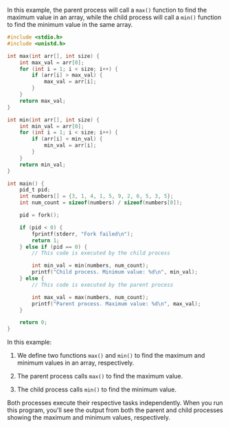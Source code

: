In this example, the parent process will call a `max()` function to find the maximum value in an array, while the child process will call a `min()` function to find the minimum value in the same array.

```c
#include <stdio.h>
#include <unistd.h>

int max(int arr[], int size) {
    int max_val = arr[0];
    for (int i = 1; i < size; i++) {
        if (arr[i] > max_val) {
            max_val = arr[i];
        }
    }
    return max_val;
}

int min(int arr[], int size) {
    int min_val = arr[0];
    for (int i = 1; i < size; i++) {
        if (arr[i] < min_val) {
            min_val = arr[i];
        }
    }
    return min_val;
}

int main() {
    pid_t pid;
    int numbers[] = {3, 1, 4, 1, 5, 9, 2, 6, 5, 3, 5};
    int num_count = sizeof(numbers) / sizeof(numbers[0]);

    pid = fork();

    if (pid < 0) {
        fprintf(stderr, "Fork failed\n");
        return 1;
    } else if (pid == 0) {
        // This code is executed by the child process

        int min_val = min(numbers, num_count);
        printf("Child process. Minimum value: %d\n", min_val);
    } else {
        // This code is executed by the parent process

        int max_val = max(numbers, num_count);
        printf("Parent process. Maximum value: %d\n", max_val);
    }

    return 0;
}
```

In this example:

1. We define two functions `max()` and `min()` to find the maximum and minimum values in an array, respectively.

2. The parent process calls `max()` to find the maximum value.

3. The child process calls `min()` to find the minimum value.

Both processes execute their respective tasks independently. When you run this program, you'll see the output from both the parent and child processes showing the maximum and minimum values, respectively.
